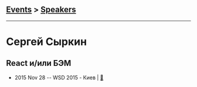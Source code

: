 ## [Events](../README.md) > [Speakers](../speakers.md)
---

# Сергей Сыркин

## React и&#x2F;или БЭМ
- 2015 Nov 28 -- WSD 2015 - Киев  | [:notebook:](https://wsd.events/2015/11/28/pres/react-bem.pdf)  
